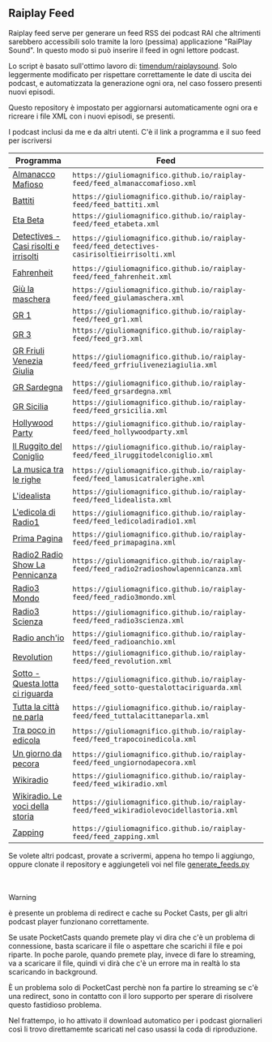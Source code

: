 ## Raiplay Feed

Raiplay feed serve per generare un feed RSS dei podcast RAI che altrimenti sarebbero accessibili solo tramite la loro (pessima) applicazione "RaiPlay Sound". In questo modo si può inserire il feed in ogni lettore podcast.

Lo script è basato sull'ottimo lavoro di: [timendum/raiplaysound](https://github.com/timendum/raiplaysound). Solo leggermente modificato per rispettare correttamente le date di uscita dei podcast, e automatizzata la generazione ogni ora, nel caso fossero presenti nuovi episodi. 

Questo repository è impostato per aggiornarsi automaticamente ogni ora e ricreare i file XML con i nuovi episodi, se presenti. 

I podcast inclusi da me e da altri utenti. C'è il link a programma e il suo feed per iscriversi

| Programma | Feed |
|-----------|------|
| [Almanacco Mafioso](https://www.raiplaysound.it/programmi/almanaccomafioso) | `https://giuliomagnifico.github.io/raiplay-feed/feed_almanaccomafioso.xml` |
| [Battiti](https://www.raiplaysound.it/programmi/battiti) | `https://giuliomagnifico.github.io/raiplay-feed/feed_battiti.xml` |
| [Eta Beta](https://www.raiplaysound.it/programmi/etabeta) | `https://giuliomagnifico.github.io/raiplay-feed/feed_etabeta.xml` |
| [Detectives - Casi risolti e irrisolti](https://www.raiplaysound.it/programmi/detectives-casirisoltieirrisolti) | `https://giuliomagnifico.github.io/raiplay-feed/feed_detectives-casirisoltieirrisolti.xml` |
| [Fahrenheit](https://www.raiplaysound.it/programmi/fahrenheit) | `https://giuliomagnifico.github.io/raiplay-feed/feed_fahrenheit.xml` |
| [Giù la maschera](https://www.raiplaysound.it/programmi/giulamaschera) | `https://giuliomagnifico.github.io/raiplay-feed/feed_giulamaschera.xml` |
| [GR 1](https://www.raiplaysound.it/programmi/gr1) | `https://giuliomagnifico.github.io/raiplay-feed/feed_gr1.xml` |
| [GR 3](https://www.raiplaysound.it/programmi/gr3) | `https://giuliomagnifico.github.io/raiplay-feed/feed_gr3.xml` |
| [GR Friuli Venezia Giulia](https://www.raiplaysound.it/programmi/grfriuliveneziagiulia) | `https://giuliomagnifico.github.io/raiplay-feed/feed_grfriuliveneziagiulia.xml` |
| [GR Sardegna](https://www.raiplaysound.it/programmi/grsardegna) | `https://giuliomagnifico.github.io/raiplay-feed/feed_grsardegna.xml` |
| [GR Sicilia](https://www.raiplaysound.it/programmi/grsicilia) | `https://giuliomagnifico.github.io/raiplay-feed/feed_grsicilia.xml` |
| [Hollywood Party](https://www.raiplaysound.it/programmi/hollywoodparty) | `https://giuliomagnifico.github.io/raiplay-feed/feed_hollywoodparty.xml` |
| [Il Ruggito del Coniglio](https://www.raiplaysound.it/programmi/ilruggitodelconiglio) | `https://giuliomagnifico.github.io/raiplay-feed/feed_ilruggitodelconiglio.xml` |
| [La musica tra le righe](https://www.raiplaysound.it/programmi/lamusicatralerighe) | `https://giuliomagnifico.github.io/raiplay-feed/feed_lamusicatralerighe.xml` |
| [L'idealista](https://www.raiplaysound.it/programmi/lidealista) | `https://giuliomagnifico.github.io/raiplay-feed/feed_lidealista.xml` |
| [L'edicola di Radio1](https://www.raiplaysound.it/programmi/ledicoladiradio1) | `https://giuliomagnifico.github.io/raiplay-feed/feed_ledicoladiradio1.xml` |
| [Prima Pagina](https://www.raiplaysound.it/programmi/primapagina) | `https://giuliomagnifico.github.io/raiplay-feed/feed_primapagina.xml` |
| [Radio2 Radio Show La Pennicanza](https://www.raiplaysound.it/programmi/radio2radioshowlapennicanza) | `https://giuliomagnifico.github.io/raiplay-feed/feed_radio2radioshowlapennicanza.xml` |
| [Radio3 Mondo](https://www.raiplaysound.it/programmi/radio3mondo) | `https://giuliomagnifico.github.io/raiplay-feed/feed_radio3mondo.xml` |
| [Radio3 Scienza](https://www.raiplaysound.it/programmi/radio3scienza) | `https://giuliomagnifico.github.io/raiplay-feed/feed_radio3scienza.xml` |
| [Radio anch'io](https://www.raiplaysound.it/programmi/radioanchio) | `https://giuliomagnifico.github.io/raiplay-feed/feed_radioanchio.xml` |
| [Revolution](https://www.raiplaysound.it/programmi/revolution) | `https://giuliomagnifico.github.io/raiplay-feed/feed_revolution.xml` |
| [Sotto - Questa lotta ci riguarda](https://www.raiplaysound.it/programmi/sotto-questalottaciriguarda) | `https://giuliomagnifico.github.io/raiplay-feed/feed_sotto-questalottaciriguarda.xml` |
| [Tutta la città ne parla](https://www.raiplaysound.it/programmi/tuttalacittaneparla) | `https://giuliomagnifico.github.io/raiplay-feed/feed_tuttalacittaneparla.xml` |
| [Tra poco in edicola](https://www.raiplaysound.it/programmi/trapocoinedicola) | `https://giuliomagnifico.github.io/raiplay-feed/feed_trapocoinedicola.xml` |
| [Un giorno da pecora](https://www.raiplaysound.it/programmi/ungiornodapecora) | `https://giuliomagnifico.github.io/raiplay-feed/feed_ungiornodapecora.xml` |
| [Wikiradio](https://www.raiplaysound.it/programmi/wikiradio) | `https://giuliomagnifico.github.io/raiplay-feed/feed_wikiradio.xml` |
| [Wikiradio. Le voci della storia](https://www.raiplaysound.it/programmi/wikiradiolevocidellastoria) | `https://giuliomagnifico.github.io/raiplay-feed/feed_wikiradiolevocidellastoria.xml` |
| [Zapping](https://www.raiplaysound.it/programmi/zapping) | `https://giuliomagnifico.github.io/raiplay-feed/feed_zapping.xml` |

Se volete altri podcast, provate a scrivermi, appena ho tempo li aggiungo, oppure clonate il repository e aggiungeteli voi nel file [generate_feeds.py](https://github.com/giuliomagnifico/raiplay-feed/blob/main/scripts/generate_feeds.py)
<br><br><br>


>[!WARNING]
>è presente un problema di redirect e cache su Pocket Casts, per gli altri podcast player funzionano correttamente. 
>
>Se usate PocketCasts quando premete play vi dira che c'è un problema di connessione, basta scaricare il file o aspettare che scarichi il file e poi riparte. In poche parole, quando premete play, invece di fare lo streaming, va a scaricare il file, quindi vi dirà che c'è un errore ma in realtà lo sta scaricando in background. 
>
>È un problema solo di PocketCast perchè non fa partire lo streaming se c'è una redirect, sono in contatto con il loro supporto per sperare di risolvere questo fastidioso problema. 
>
>Nel frattempo, io ho attivato il download automatico per i podcast giornalieri così li trovo direttamemte scaricati nel caso usassi la coda di riproduzione. 
